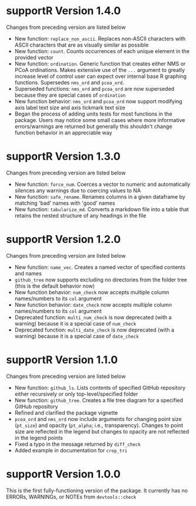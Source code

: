 # supportR Version 1.4.0

Changes from preceding version are listed below

- New function: `replace_non_ascii`. Replaces non-ASCII characters with ASCII characters that are as visually similar as possible
- New function: `count`. Counts occurrences of each unique element in the provided vector
- New function: `ordination`. Generic function that creates either NMS or PCoA ordinations. Makes extensive use of the `...` argument to greatly increase level of control user can expect over internal base R graphing functions. Supersedes `nms_ord` and `pcoa_ord`.
- Superseded functions: `nms_ord` and `pcoa_ord` are now superseded because they are special cases of `ordination`
- New function behavior: `nms_ord` and `pcoa_ord` now support modifying axis label text size and axis tickmark text size
- Began the process of adding units tests for most functions in the package. Users may notice some small cases where more informative errors/warnings are returned but generally this shouldn't change function behavior in an appreciable way

# supportR Version 1.3.0

Changes from preceding version are listed below

- New function: `force_num`. Coerces a vector to numeric and automatically silences any warnings due to coercing values to NA
- New function: `safe_rename`. Renames columns in a given dataframe by matching 'bad' names with 'good' names
- New function: `tabularize_md`. Converts a markdown file into a table that retains the nested structure of any headings in the file

# supportR Version 1.2.0

Changes from preceding version are listed below

- New function: `name_vec`. Creates a named vector of specified contents and names
- `github_tree` now supports excluding no directories from the folder tree (this is the default behavior now)
- New function behavior: `num_check` now accepts multiple column names/numbers to its `col` argument
- New function behavior: `date_check` now accepts multiple column names/numbers to its `col` argument
- Deprecated function: `multi_num_check` is now deprecated (with a warning) because it is a special case of `num_check`
- Deprecated function: `multi_date_check` is now deprecated (with a warning) because it is a special case of `date_check`

# supportR Version 1.1.0

Changes from preceding version are listed below

- New function: `github_ls`. Lists contents of specified GitHub repository either recursively or only top-level/specified folder
- New function: `github_tree`. Creates a file tree diagram for a specified GitHub repository
- Refined and clarified the package vignette
- `pcoa_ord` and `nms_ord` now include arguments for changing point size (`pt_size`) and opacity (`pt_alpha`; i.e., transparency). Changes to point size are reflected in the legend but changes to opacity are not reflected in the legend points
- Fixed a typo in the message returned by `diff_check`
- Added example in documentation for `crop_tri`

# supportR Version 1.0.0

This is the first fully-functioning version of the package. It currently has no ERRORs, WARNINGs, or NOTEs from `devtools::check`
